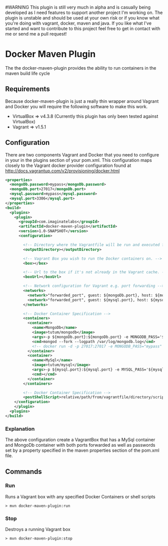 #WARNING
This plugin is still very much in alpha and is casually being developed as I need features to support another project I'm working on. The plugin is unstable and should be used at your own risk or if you know what you're doing with vagrant, docker, maven and java. If you like what I've started and want to contribute to this project feel free to get in contact with me or send me a pull request!

# Docker Maven Plugin
The the docker-maven-plugin provides the ability to run containers in the maven build life cycle

## Requirements
Because docker-maven-plugin is just a really thin wrapper around Vagrant and Docker you will require the following software to make this work.

* VirtualBox => v4.3.8 (Currently this plugin has only been tested against VirtualBox)
* Vagrant    => v1.5.1

## Configuration
There are two components Vagrant and Docker that you need to configure in your in the plugins section of your pom.xml.
This configuration maps closely to the Vagrant docker provider configuration found at http://docs.vagrantup.com/v2/provisioning/docker.html

```xml
<properties>
  <mongoDb.password>mypass</mongoDb.password>
  <mongoDb.port>27017</mongoDb.port>
  <mysql.password>mypass</mysql.password>
  <mysql.port>3306</mysql.port>
</properties>
<build>
  <plugins>
    <plugin>
      <groupId>com.imaginatelabs</groupId>
      <artifactId>docker-maven-plugin</artifactId>
      <version>1.0-SNAPSHOT</version>
      <configuration>

        <!-- Directory where the Vagrantfile will be run and executed from -->
        <outputDirectory></outputDirectory>

        <!-- Vagrant Box you wish to run the Docker containers on. -->
        <box></box>

        <!-- Url to the box if it's not already in the Vagrant cache. -->
        <boxUrl></boxUrl>

        <!-- Network configuration for Vagrant e.g. port forwarding -->
        <networks>
          <network>"forwarded_port", guest: ${mongoDb.port}, host: ${mongoDb.port}</network>
          <network>"forwarded_port", guest: ${mysql.port}, host: ${mysql.port}</network>
        </networks>

        <!-- Docker Container Specification -->
        <containers>
          <container>
            <name>MongoDb</name>
            <image>tutum/mongodb</image>
            <args>-p ${mongoDb.port}:${mongoDb.port} -e MONGODB_PASS='${mongoDb.password}'</args>
            <cmd>mongod --fork --logpath /var/log/mongodb.log</cmd>
            <!-- docker run -d -p 27017:27017 -e MONGODB_PASS="mypass" -i -t tutum/mongodb /bin/bash -->
          </container>
          <container>
            <name>MySql</name>
            <image>tutum/mysql</image>
            <args>-p ${mysql.port}:${mysql.port} -e MYSQL_PASS='${mysql.password}'</args>
            <cmd></cmd>
          </container>
        </containers>

        <!-- Docker Container Specification -->
        <postShellScript>relative/path/from/vagrantfile/directory/script.sh</postShellScript>
    </configuration>
    </plugin>
  <plugins>
</build>
```
### Explanation
The above configuration create a VagrantBox that has a MySql container and MongoDb container with both ports forwarded
as well as passwords set by a property specified in the maven properties section of the pom.xml file.

## Commands
### Run
Runs a Vagrant box with any specified Docker Containers or shell scripts
```
> mvn docker-maven-plugin:run
```

### Stop
Destroys a running Vagrant box
 ```
 > mvn docker-maven-plugin:stop
 ```
